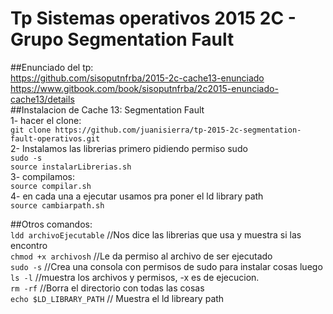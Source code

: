 # Tp Sistemas operativos 2015 2C - Grupo Segmentation Fault
##Enunciado del tp:    
https://github.com/sisoputnfrba/2015-2c-cache13-enunciado    
https://www.gitbook.com/book/sisoputnfrba/2c2015-enunciado-cache13/details    
##Instalacion de Cache 13: Segmentation Fault    
1- hacer el clone:    
	`git clone https://github.com/juanisierra/tp-2015-2c-segmentation-fault-operativos.git`    
2- Instalamos las librerias primero pidiendo permiso sudo    
	`sudo -s`    
	`source instalarLibrerias.sh`    
3- compilamos:    
	`source compilar.sh`    
4- en cada una a ejecutar usamos pra poner el ld library path    
	`source cambiarpath.sh`     

##Otros comandos:    
`ldd archivoEjecutable` //Nos dice las librerias que usa y muestra si las encontro    
 `chmod +x archivosh`  //Le da permiso al archivo de ser ejecutado    
 `sudo -s`  //Crea una consola con permisos de sudo para instalar cosas luego    
 `ls -l` //muestra los archivos y permisos, -x es de ejecucion.    
 `rm -rf` //Borra el directorio con todas las cosas    
 `echo $LD_LIBRARY_PATH` // Muestra el ld libreary path    
